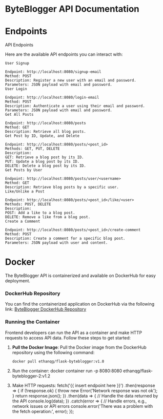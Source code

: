 # ByteBlogger API Documentation

# Endpoints
API Endpoints

Here are the available API endpoints you can interact with:

    User Signup

    Endpoint: http://localhost:8080/signup-email
    Method: POST
    Description: Register a new user with an email and password.
    Parameters: JSON payload with email and password.
    User Login

    Endpoint: http://localhost:8080/login-email
    Method: POST
    Description: Authenticate a user using their email and password.
    Parameters: JSON payload with email and password.
    Get All Posts

    Endpoint: http://localhost:8080/posts
    Method: GET
    Description: Retrieve all blog posts.
    Get Post by ID, Update, and Delete

    Endpoint: http://localhost:8080/posts/<post_id>
    Methods: GET, PUT, DELETE
    Description:
    GET: Retrieve a blog post by its ID.
    PUT: Update a blog post by its ID.
    DELETE: Delete a blog post by its ID.
    Get Posts by User

    Endpoint: http://localhost:8080/posts/user/<username>
    Method: GET
    Description: Retrieve blog posts by a specific user.
    Like/Unlike a Post

    Endpoint: http://localhost:8080/posts/<post_id>/like/<user>
    Methods: POST, DELETE
    Description:
    POST: Add a like to a blog post.
    DELETE: Remove a like from a blog post.
    Create a Comment

    Endpoint: http://localhost:8080/posts/<post_id>/create-comment
    Method: POST
    Description: Create a comment for a specific blog post.
    Parameters: JSON payload with user and content.

# Docker
The ByteBlogger API is containerized and available on DockerHub for easy deployment.

### DockerHub Repository

You can find the containerized application on DockerHub via the following link: [ByteBlogger DockerHub Repository](https://hub.docker.com/repository/docker/ethanqg/flask-byteblogger/general)

### Running the Container

Frontend developers can run the API as a container and make HTTP requests to access API data. Follow these steps to get started:

1. **Pull the Docker Image**: Pull the Docker image from the DockerHub repository using the following command:

   ```bash
   docker pull ethanqg/flask-byteblogger:v1.0

2. Run the container:
    docker container run -p 8080:8080 ethanqg/flask-byteblogger-2:v1.2

3. Make HTTP requests:
    fetch('{{ insert endpoint here }}')
  .then(response => {
    if (!response.ok) {
      throw new Error('Network response was not ok');
    }
    return response.json();
  })
  .then(data => {
    // Handle the data returned by the API
    console.log(data);
  })
  .catch(error => {
    // Handle errors, e.g., network issues or API errors
    console.error('There was a problem with the fetch operation:', error);
  });
